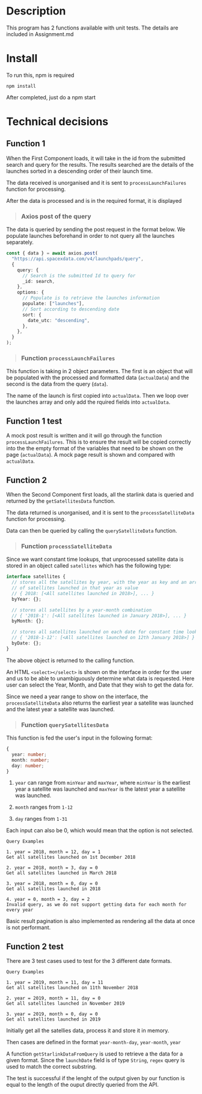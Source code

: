 # Description

This program has 2 functions available with unit tests. The details are included in Assignment.md

# Install

To run this, npm is required

```
npm install
```

After completed, just do a npm start

# Technical decisions

## Function 1

When the First Component loads, it will take in the id from the submitted search and query for the results. The results searched are the details of the launches sorted in a descending order of their launch time.

The data received is unorganised and it is sent to `processLaunchFailures` function for processing.

After the data is processed and is in the required format, it is displayed

> ### Axios post of the query

The data is queried by sending the post request in the format below. We populate launches beforehand in order to not query all the launches separately.

```ts
const { data } = await axios.post(
  "https://api.spacexdata.com/v4/launchpads/query",
  {
    query: {
      // Search is the submitted Id to query for
      _id: search,
    },
    options: {
      // Populate is to retrieve the launches information
      populate: ["launches"],
      // Sort according to descending date
      sort: {
        date_utc: "descending",
      },
    },
  }
);
```

<!-- The query result is return as an object. -->

> ### Function `processLaunchFailures`

This function is taking in 2 object parameters. The first is an object that will be populated with the processed and formatted data (`actualData`) and the second is the data from the query (`data`).

The name of the launch is first copied into `actualData`. Then we loop over the launches array and only add the rquired fields into `actualData`.

## Function 1 test

A mock post result is written and it will go through the function `processLaunchFailures`. This is to ensure the result will be copied correctly into the the empty format of the variables that need to be shown on the page (`actualData`).
A mock page result is shown and compared with `actualData`.

## Function 2

When the Second Component first loads, all the starlink data is queried and returned by the `getSatellitesData` function.

The data returned is unorganised, and it is sent to the `processSatelliteData` function for processing.

Data can then be queried by calling the `querySatelliteData` function.

> ### Function `processSatelliteData`

Since we want constant time lookups, that unprocessed satellite data is stored in an object called `satellites` which has the following type:

```ts
interface satellites {
  // stores all the satellites by year, with the year as key and an array
  // of satellites launched in that year as value
  // { 2018: [<All satellites launched in 2018>], ... }
  byYear: {};

  // stores all satellites by a year-month combination
  // { '2018-1': [<All satellites launched in January 2018>], ... }
  byMonth: {};

  // stores all satellites launched on each date for constant time lookup
  // { '2018-1-12': [<All satellites launched on 12th January 2018>] }
  byDate: {};
}
```

The above object is returned to the calling function.

An HTML `<select></select>` is shown on the interface in order for the user and us to be able to unambiguously determine what data is requested. Here user can select the Year, Month, and Date that they wish to get the data for.

Since we need a year range to show on the interface, the `processSatelliteData` also returns the earliest year a satellite was launched and the latest year a satellite was launched.

> ### Function `querySatellitesData`

This function is fed the user's input in the following format:

```ts
{
  year: number;
  month: number;
  day: number;
}
```

1. `year` can range from `minYear` and `maxYear`, where `minYear` is the earliest year a satellite was launched and `maxYear` is the latest year a satellite was launched.

2. `month` ranges from `1-12`

3. `day` ranges from `1-31`

Each input can also be 0, which would mean that the option is not selected.

    Query Examples

    1. year = 2018, month = 12, day = 1
    Get all satellites launched on 1st December 2018

    2. year = 2018, month = 3, day = 0
    Get all satellites launched in March 2018

    3. year = 2018, month = 0, day = 0
    Get all satellites launched in 2018

    4. year = 0, month = 3, day = 2
    Invalid query, as we do not support getting data for each month for every year

Basic result pagination is also implemented as rendering all the data at once is not performant.

## Function 2 test

There are 3 test cases used to test for the 3 different date formats.

    Query Examples

    1. year = 2019, month = 11, day = 11
    Get all satellites launched on 11th November 2018

    2. year = 2019, month = 11, day = 0
    Get all satellites launched in November 2019

    3. year = 2019, month = 0, day = 0
    Get all satellites launched in 2019

Initially get all the satellies data, process it and store it in memory.

Then cases are defined in the format `year-month-day`, `year-month`, `year`

A function `getStarlinkDataFromQuery` is used to retrieve a the data for a given format. Since the `launchDate` field is of type `String`, `regex` query is used to match the correct substring.

The test is successful if the lenght of the output given by our function is equal to the length of the ouput directly queried from the API.
